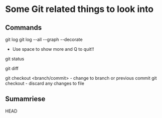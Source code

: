 # Some Git related things to look into

## Commands

git log
git log --all --graph --decorate
- Use space to show more and Q to quit!!

git status

git diff <filename>


git checkout <branch/commit> - change to branch or previous commit
git checkout <filename> - discard any changes to file


## Sumamriese

HEAD